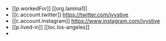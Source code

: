 
- [[p.workedFor]] [[org.lamina1]] 
- [[c.account.twitter]] https://twitter.com/ivystive
- [[c.account.instagram]] https://www.instagram.com/ivystive
- [[p.lived-in]] [[loc.los-angeles]]
- 